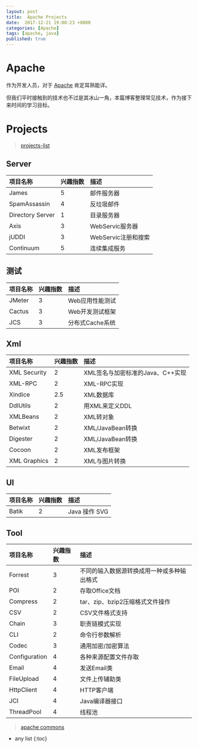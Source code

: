```yaml
---
layout: post
title:  Apache Projects
date:  2017-12-21 19:08:23 +0800
categories: [Apache]
tags: [apache, java]
published: true
---
```


# Apache 

作为开发人员，对于 [Apache](http://www.apache.org/) 肯定耳熟能详。

但我们平时接触到的技术也不过是其冰山一角，本篇博客整理常见技术，作为接下来时间的学习目标。


# Projects

> [projects-list](http://www.apache.org/index.html#projects-list)


## Server

| 项目名称 | 兴趣指数  |  描述   |   
|:---|:---|:---|
|  James | 5 | 邮件服务器 |
|  SpamAssassin | 4 | 反垃圾邮件 |
|  Directory Server| 1 | 目录服务器 |
|  Axis |  3 | WebServic服务器 |
| jUDDI |  3 | WebServic注册和搜索 |
| Continuum |  5 | 连续集成服务 |


## 测试

| 项目名称  | 兴趣指数  |  描述   |   
|:---|:---|:---|
| JMeter | 3 | Web应用性能测试 |
| Cactus | 3 | Web开发测试框架 |
| JCS |  3 | 分布式Cache系统 |



## Xml

| 项目名称  | 兴趣指数  |  描述   |   
|:---|:---|:---|
| XML Security | 2 | XML签名与加密标准的Java、C++实现 |
| XML-RPC | 2 | XML-RPC实现 |
| Xindice | 2.5 | XML数据库 |
| DdlUtils | 2 | 用XML来定义DDL |
| XMLBeans | 2 | XML转对象 |
| Betwixt | 2 | XML/JavaBean转换 |
| Digester | 2 | XML/JavaBean转换 |
| Cocoon | 2 | XML发布框架 |
| XML Graphics | 2 | XML与图片转换 |




## UI

| 项目名称  | 兴趣指数  |  描述   |   
|:---|:---|:---|
| Batik | 2 | Java 操作 SVG |


## Tool

| 项目名称  | 兴趣指数  |  描述   |   
|:---|:---|:---|
| Forrest | 3 | 不同的输入数据源转换成用一种或多种输出格式 |
| POI | 2 | 存取Office文档 |
| Compress | 2 | tar、zip、bzip2压缩格式文件操作 |
| CSV | 2 | CSV文件格式支持 |
| Chain | 3 | 职责链模式实现 |
| CLI | 2 | 命令行参数解析 |
| Codec | 3 | 通用加密/加密算法 |
| Configuration | 4 | 各种来源配置文件存取 |
| Email | 4 | 发送Email类 |
| FileUpload | 4 | 文件上传辅助类 |
| HttpClient | 4 | HTTP客户端 |
| JCI | 4 | Java编译器接口 |
| ThreadPool | 4 | 线程池 |


> [apache commons](http://commons.apache.org/index.html)



* any list
{:toc}








   
   
 
 





